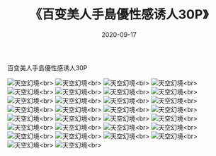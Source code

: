 ﻿---
layout: post
title: 《百变美人手島優性感诱人30P》
date: 2020-09-17
img: http://photo.orgx.cf/性感/2020/百变美人手島優性感诱人30P/000.jpg
tags: [美女,性感,泳衣]
---

百变美人手島優性感诱人30P



![天空幻境](http://photo.orgx.cf/性感/2020/百变美人手島優性感诱人30P/001.jpg''天空幻境'')<br>
![天空幻境](http://photo.orgx.cf/性感/2020/百变美人手島優性感诱人30P/002.jpg''天空幻境'')<br>
![天空幻境](http://photo.orgx.cf/性感/2020/百变美人手島優性感诱人30P/003.jpg''天空幻境'')<br>
![天空幻境](http://photo.orgx.cf/性感/2020/百变美人手島優性感诱人30P/004.jpg''天空幻境'')<br>
![天空幻境](http://photo.orgx.cf/性感/2020/百变美人手島優性感诱人30P/005.jpg''天空幻境'')<br>
![天空幻境](http://photo.orgx.cf/性感/2020/百变美人手島優性感诱人30P/006.jpg''天空幻境'')<br>
![天空幻境](http://photo.orgx.cf/性感/2020/百变美人手島優性感诱人30P/007.jpg''天空幻境'')<br>
![天空幻境](http://photo.orgx.cf/性感/2020/百变美人手島優性感诱人30P/008.jpg''天空幻境'')<br>
![天空幻境](http://photo.orgx.cf/性感/2020/百变美人手島優性感诱人30P/009.jpg''天空幻境'')<br>
![天空幻境](http://photo.orgx.cf/性感/2020/百变美人手島優性感诱人30P/010.jpg''天空幻境'')<br>
![天空幻境](http://photo.orgx.cf/性感/2020/百变美人手島優性感诱人30P/011.jpg''天空幻境'')<br>
![天空幻境](http://photo.orgx.cf/性感/2020/百变美人手島優性感诱人30P/012.jpg''天空幻境'')<br>
![天空幻境](http://photo.orgx.cf/性感/2020/百变美人手島優性感诱人30P/013.jpg''天空幻境'')<br>
![天空幻境](http://photo.orgx.cf/性感/2020/百变美人手島優性感诱人30P/014.jpg''天空幻境'')<br>
![天空幻境](http://photo.orgx.cf/性感/2020/百变美人手島優性感诱人30P/015.jpg''天空幻境'')<br>
![天空幻境](http://photo.orgx.cf/性感/2020/百变美人手島優性感诱人30P/016.jpg''天空幻境'')<br>
![天空幻境](http://photo.orgx.cf/性感/2020/百变美人手島優性感诱人30P/017.jpg''天空幻境'')<br>
![天空幻境](http://photo.orgx.cf/性感/2020/百变美人手島優性感诱人30P/018.jpg''天空幻境'')<br>
![天空幻境](http://photo.orgx.cf/性感/2020/百变美人手島優性感诱人30P/019.jpg''天空幻境'')<br>
![天空幻境](http://photo.orgx.cf/性感/2020/百变美人手島優性感诱人30P/020.jpg''天空幻境'')<br>
![天空幻境](http://photo.orgx.cf/性感/2020/百变美人手島優性感诱人30P/021.jpg''天空幻境'')<br>
![天空幻境](http://photo.orgx.cf/性感/2020/百变美人手島優性感诱人30P/022.jpg''天空幻境'')<br>
![天空幻境](http://photo.orgx.cf/性感/2020/百变美人手島優性感诱人30P/023.jpg''天空幻境'')<br>
![天空幻境](http://photo.orgx.cf/性感/2020/百变美人手島優性感诱人30P/024.jpg''天空幻境'')<br>
![天空幻境](http://photo.orgx.cf/性感/2020/百变美人手島優性感诱人30P/025.jpg''天空幻境'')<br>
![天空幻境](http://photo.orgx.cf/性感/2020/百变美人手島優性感诱人30P/026.jpg''天空幻境'')<br>
![天空幻境](http://photo.orgx.cf/性感/2020/百变美人手島優性感诱人30P/027.jpg''天空幻境'')<br>
![天空幻境](http://photo.orgx.cf/性感/2020/百变美人手島優性感诱人30P/028.jpg''天空幻境'')<br>
![天空幻境](http://photo.orgx.cf/性感/2020/百变美人手島優性感诱人30P/029.jpg''天空幻境'')<br>
![天空幻境](http://photo.orgx.cf/性感/2020/百变美人手島優性感诱人30P/030.jpg''天空幻境'')<br>